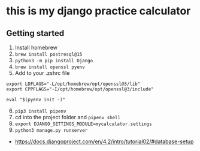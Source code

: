 # this is my django practice calculator 

## Getting started
1. Install homebrew
2. `brew install postresql@15`
3. `python3 -m pip install Django`
4. `brew install openssl pyenv`
5. Add to your .zshrc file
```
export LDFLAGS="-L/opt/homebrew/opt/openssl@3/lib"
export CPPFLAGS="-I/opt/homebrew/opt/openssl@3/include"

eval "$(pyenv init -)"
```
6. `pip3 install pipenv`
7. cd into the project folder and `pipenv shell`
8. `export DJANGO_SETTINGS_MODULE=mycalculator.settings`
9. `python3 manage.py runserver `

- https://docs.djangoproject.com/en/4.2/intro/tutorial02/#database-setup
